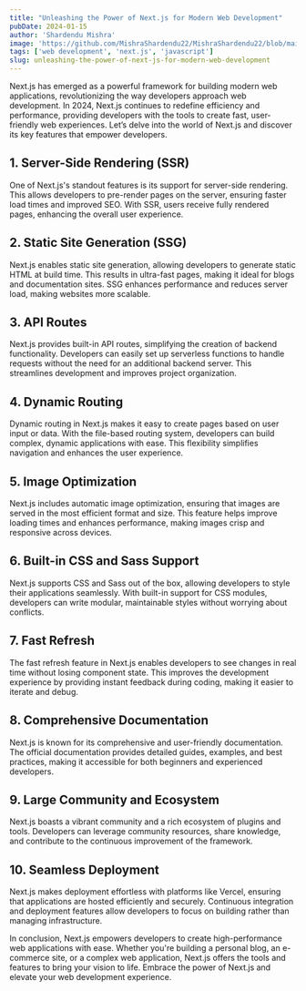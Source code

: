 ```yaml
---
title: "Unleashing the Power of Next.js for Modern Web Development"
pubDate: 2024-01-15
author: 'Shardendu Mishra'
image: 'https://github.com/MishraShardendu22/MishraShardendu22/blob/main/images.png?raw=true'
tags: ['web development', 'next.js', 'javascript']
slug: unleashing-the-power-of-next-js-for-modern-web-development
---
```


Next.js has emerged as a powerful framework for building modern web applications, revolutionizing the way developers approach web development. In 2024, Next.js continues to redefine efficiency and performance, providing developers with the tools to create fast, user-friendly web experiences. Let’s delve into the world of Next.js and discover its key features that empower developers.

## **1. Server-Side Rendering (SSR)**

One of Next.js's standout features is its support for server-side rendering. This allows developers to pre-render pages on the server, ensuring faster load times and improved SEO. With SSR, users receive fully rendered pages, enhancing the overall user experience.

## **2. Static Site Generation (SSG)**

Next.js enables static site generation, allowing developers to generate static HTML at build time. This results in ultra-fast pages, making it ideal for blogs and documentation sites. SSG enhances performance and reduces server load, making websites more scalable.

## **3. API Routes**

Next.js provides built-in API routes, simplifying the creation of backend functionality. Developers can easily set up serverless functions to handle requests without the need for an additional backend server. This streamlines development and improves project organization.

## **4. Dynamic Routing**

Dynamic routing in Next.js makes it easy to create pages based on user input or data. With the file-based routing system, developers can build complex, dynamic applications with ease. This flexibility simplifies navigation and enhances the user experience.

## **5. Image Optimization**

Next.js includes automatic image optimization, ensuring that images are served in the most efficient format and size. This feature helps improve loading times and enhances performance, making images crisp and responsive across devices.

## **6. Built-in CSS and Sass Support**

Next.js supports CSS and Sass out of the box, allowing developers to style their applications seamlessly. With built-in support for CSS modules, developers can write modular, maintainable styles without worrying about conflicts.

## **7. Fast Refresh**

The fast refresh feature in Next.js enables developers to see changes in real time without losing component state. This improves the development experience by providing instant feedback during coding, making it easier to iterate and debug.

## **8. Comprehensive Documentation**

Next.js is known for its comprehensive and user-friendly documentation. The official documentation provides detailed guides, examples, and best practices, making it accessible for both beginners and experienced developers.

## **9. Large Community and Ecosystem**

Next.js boasts a vibrant community and a rich ecosystem of plugins and tools. Developers can leverage community resources, share knowledge, and contribute to the continuous improvement of the framework.

## **10. Seamless Deployment**

Next.js makes deployment effortless with platforms like Vercel, ensuring that applications are hosted efficiently and securely. Continuous integration and deployment features allow developers to focus on building rather than managing infrastructure.

In conclusion, Next.js empowers developers to create high-performance web applications with ease. Whether you're building a personal blog, an e-commerce site, or a complex web application, Next.js offers the tools and features to bring your vision to life. Embrace the power of Next.js and elevate your web development experience.